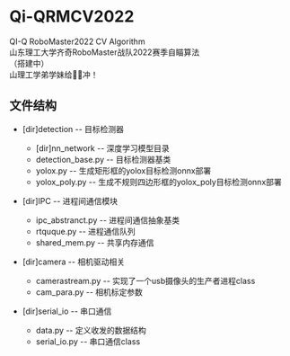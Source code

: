 # Qi-QRMCV2022
QI-Q RoboMaster2022 CV Algorithm  
山东理工大学齐奇RoboMaster战队2022赛季自瞄算法  
（搭建中）  
山理工学弟学妹给👨‍🦳冲！

## 文件结构
- [dir]detection -- 目标检测器  
    - [dir]nn_network   -- 深度学习模型目录
    - detection_base.py -- 目标检测器基类
    - yolox.py          -- 生成矩形框的yolox目标检测onnx部署  
    - yolox_poly.py     -- 生成不规则四边形框的yolox_poly目标检测onnx部署  


- [dir]IPC -- 进程间通信模块  
    - ipc_abstranct.py -- 进程间通信抽象基类  
    - rtquque.py       -- 进程通信队列  
    - shared_mem.py    -- 共享内存通信  


- [dir]camera -- 相机驱动相关  
    - camerastream.py  -- 实现了一个usb摄像头的生产者进程class  
    - cam_para.py      -- 相机标定参数


- [dir]serial_io -- 串口通信  
    - data.py             -- 定义收发的数据结构  
    - serial_io.py        -- 串口通信class

